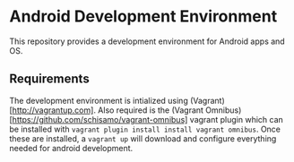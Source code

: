 # Android Development Environment #
This repository provides a development environment for Android apps and OS. 

## Requirements ##
The development environment is intialized using (Vagrant)[http://vagrantup.com]. Also required is the (Vagrant Omnibus)[https://github.com/schisamo/vagrant-omnibus] vagrant plugin which can be installed with `vagrant plugin install install vagrant omnibus`. Once these are installed, a `vagrant up` will download and configure everything needed for android development.
